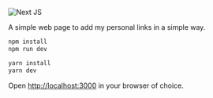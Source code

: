 <div>
  <p>
    <img src= "https://img.shields.io/badge/Next-black?style=for-the-badge&logo=next.js&logoColor=white" alt="Next JS"/>
  </p>
</div>

A simple web page to add my personal links in a simple way.


```bash
npm install
npm run dev
````

```bash
yarn install
yarn dev
```

Open [http://localhost:3000](http://localhost:3000) in your browser of choice.